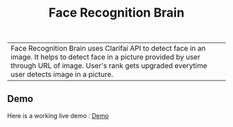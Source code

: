 <h1 align="center"> Face Recognition Brain</h1> <br>
<table>
	<tr>
		<td>
			Face Recognition Brain uses Clarifai API to detect face in an image. It helps to detect face in a picture provided by user through URL of image. User's rank gets upgraded everytime user detects image in a picture.
		</td>
	</tr>
</table>

## Demo

Here is a working live demo : [Demo](...)
